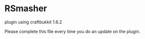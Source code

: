 RSmasher
========

plugin using craftbukkit 1.6.2

Please complete this file every time you do an update on the plugin.
